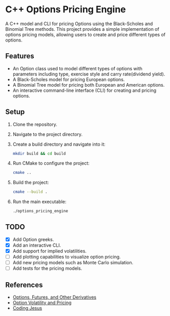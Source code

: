 # C++ Options Pricing Engine

A C++ model and CLI for pricing Options using the Black-Scholes and Binomial Tree methods. This project provides a simple implementation of options pricing models, allowing users to create and price different types of options.

## Features

- An Option class used to model different types of options with parameters including type, exercise style and carry rate(dividend yield).
- A Black-Scholes model for pricing European options.
- A Binomial Tree model for pricing both European and American options.
- An interactive command-line interface (CLI) for creating and pricing options.

## Setup

1. Clone the repository.
2. Navigate to the project directory.
3. Create a build directory and navigate into it:

   ```bash
   mkdir build && cd build
   ```

4. Run CMake to configure the project:

   ```bash
   cmake ..
   ```

5. Build the project:

   ```bash
   cmake --build .
    ```

6. Run the main executable:

   ```bash
   ./options_pricing_engine
   ```

## TODO

- [X] Add Option greeks.
- [X] Add an interactive CLI.
- [X] Add support for implied volatilities.
- [ ] Add plotting capabilities to visualize option pricing.
- [ ] Add new pricing models such as Monte Carlo simulation.
- [ ] Add tests for the pricing models.

## References

- [Options, Futures, and Other Derivatives](https://faculty.ksu.edu.sa/sites/default/files/options_futures_and_other_derivatives_8th_ed_part1.pdf)
- [Option Volatility and Pricing](https://tfal.in/wp-content/uploads/2023/09/Option-Volatility-and-Pricing_-Advanced-Trading-Strategies-and-Techniques-PDFDrive-.pdf)
- [Coding Jesus](https://www.youtube.com/@CodingJesus)
